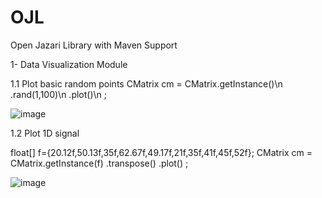 # OJL
Open Jazari Library with Maven Support

1- Data Visualization Module

1.1 Plot basic random points
CMatrix cm = CMatrix.getInstance()\n
                .rand(1,100)\n
                .plot()\n
                ;
                
![image](https://github.com/hakmesyo/OJL/assets/3868513/93fc4c53-14dd-4062-88f8-988b002688aa)

1.2 Plot 1D signal

float[] f={20.12f,50.13f,35f,62.67f,49.17f,21f,35f,41f,45f,52f};
CMatrix cm = CMatrix.getInstance(f)
                .transpose()
                .plot()
                ;
                
![image](https://github.com/hakmesyo/OJL/assets/3868513/04b77c0e-1e33-4bf5-bc87-bde3b7ab9a46)

